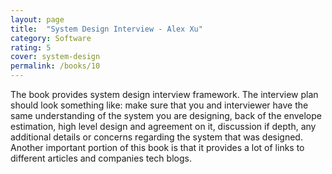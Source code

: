 ```yaml
---
layout: page
title:  "System Design Interview - Alex Xu"
category: Software
rating: 5
cover: system-design
permalink: /books/10
---
```

The book provides system design interview framework. The interview plan should look something like:
make sure that you and interviewer have the same understanding of the system you are designing,
back of the envelope estimation, high level design and agreement on it, discussion if depth,
any additional details or concerns regarding the system that was designed. 
Another important portion of this book is that it provides a lot of links to different articles
and companies tech blogs.


